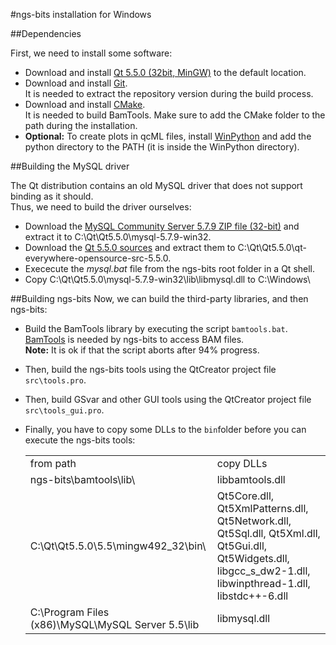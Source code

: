 
#ngs-bits installation for Windows

##Dependencies

First, we need to install some software:

* Download and install [Qt 5.5.0 (32bit, MinGW)](http://download.qt.io/archive/qt/5.5/5.5.0/) to the default location.
* Download and install [Git](https://git-scm.com/download/win).  
  It is needed to extract the repository version during the build process.  
* Download and install [CMake](http://www.cmake.org/cmake/resources/software.html).  
  It is needed to build BamTools. Make sure to add the CMake folder to the path during the installation.
* **Optional:** To create plots in qcML files, install [WinPython](http://winpython.github.io/) and add the python directory to the PATH (it is inside the WinPython directory).

##Building the MySQL driver

The Qt distribution contains an old MySQL driver that does not support binding as it should.  
Thus, we need to build the driver ourselves:

* Download the [MySQL Community Server 5.7.9 ZIP file (32-bit)](http://downloads.mysql.com/archives/community/) and extract it to C:\Qt\Qt5.5.0\mysql-5.7.9-win32\.  
* Download the [Qt 5.5.0 sources](http://download.qt.io/archive/qt/5.5/5.5.0/single/) and extract them to C:\Qt\Qt5.5.0\qt-everywhere-opensource-src-5.5.0\.
* Exececute the *mysql.bat* file from the ngs-bits root folder in a Qt shell.
* Copy C:\Qt\Qt5.5.0\mysql-5.7.9-win32\lib\libmysql.dll to C:\Windows\


##Building ngs-bits
Now, we can build the third-party libraries, and then ngs-bits:

* Build the BamTools library by executing the script `bamtools.bat`. [BamTools](http://sourceforge.net/projects/bamtools/) is needed by ngs-bits to access BAM files.  
  **Note:** It is ok if that the script aborts after 94% progress. 
* Then, build the ngs-bits tools using the QtCreator project file `src\tools.pro`.  
* Then, build GSvar and other GUI tools using the QtCreator project file `src\tools_gui.pro`.  
* Finally, you have to copy some DLLs to the `bin`folder before you can execute the ngs-bits tools:

	<table>
		<tr>
			<td>from path</td>
			<td>copy DLLs</td>
		</tr>
		<tr>
			<td>ngs-bits\bamtools\lib\</td>
			<td>libbamtools.dll</td>
		</tr>
		<tr>
			<td>C:\Qt\Qt5.5.0\5.5\mingw492_32\bin\</td>
			<td>Qt5Core.dll, Qt5XmlPatterns.dll, Qt5Network.dll, Qt5Sql.dll, Qt5Xml.dll, Qt5Gui.dll, Qt5Widgets.dll, libgcc_s_dw2-1.dll, libwinpthread-1.dll, libstdc++-6.dll</td>
		</tr>
		<tr>
			<td>C:\Program Files (x86)\MySQL\MySQL Server 5.5\lib</td>
			<td>libmysql.dll</td>
		</tr>
	</table>
	

